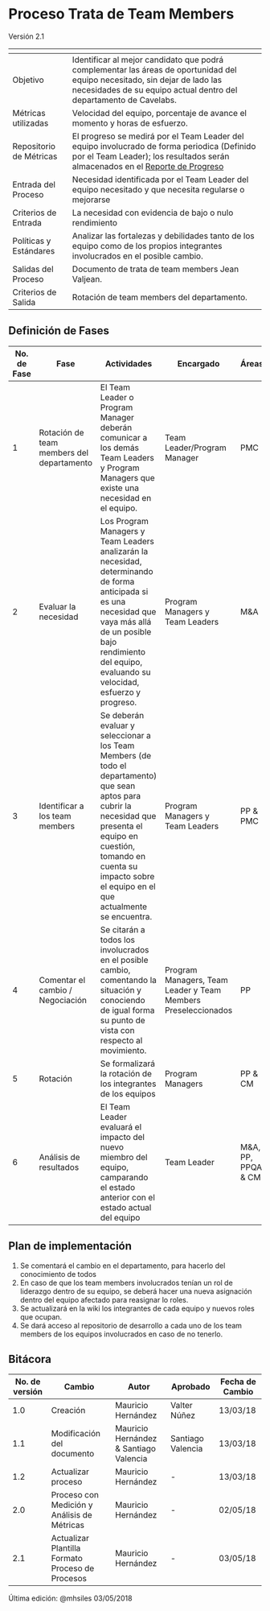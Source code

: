 # Proceso Trata de Team Members
Versión 2.1


[]() | []()
--|--
Objetivo| Identificar al mejor candidato que podrá complementar las áreas de oportunidad del equipo necesitado, sin dejar de lado las necesidades de su equipo actual dentro del departamento de Cavelabs.
Métricas utilizadas | Velocidad del equipo, porcentaje de avance el momento y horas de esfuerzo.
Repositorio de Métricas | El progreso se medirá por el Team Leader del equipo involucrado de forma periodica (Definido por el Team Leader); los resultados serán almacenados en el [Reporte de Progreso](https://github.com/CaveLabs-1/Wiki/blob/MHSILES/TrataTeamMembers/Gestion%20Personas/Procesos/M%C3%A9trica%20Trata%20de%20Team%20Members)
Entrada del Proceso | Necesidad identificada por el Team Leader del equipo necesitado y que necesita regularse o mejorarse
Criterios de Entrada | La necesidad con evidencia de bajo o nulo rendimiento
Políticas y Estándares | Analizar las fortalezas y debilidades tanto de los equipo como de los propios integrantes involucrados en el posible cambio.
Salidas del Proceso | Documento de trata de team members Jean Valjean.
Criterios de Salida | Rotación de team members del departamento.

## Definición de Fases
No. de Fase | Fase | Actividades | Encargado | Áreas
------------|------|-------------|----------- | --------
1 | Rotación de team members del departamento | El Team Leader o Program Manager deberán comunicar a los demás Team Leaders y Program Managers que existe una necesidad en el equipo. | Team Leader/Program Manager | PMC
2 | Evaluar la necesidad | Los Program Managers y Team Leaders analizarán la necesidad, determinando de forma anticipada si es una necesidad que vaya más allá de un posible bajo rendimiento del equipo, evaluando su velocidad, esfuerzo y progreso. | Program Managers y Team Leaders | M&A
3 | Identificar a los team members | Se deberán evaluar y seleccionar a los Team Members (de todo el departamento) que sean aptos para cubrir la necesidad que presenta el equipo en cuestión, tomando en cuenta su impacto sobre el equipo en el que actualmente se encuentra. | Program Managers y Team Leaders | PP & PMC
4 | Comentar el cambio / Negociación | Se citarán a todos los involucrados en el posible cambio, comentando la situación y conociendo de igual forma su punto de vista con respecto al movimiento.  | Program Managers, Team Leader y Team Members Preseleccionados | PP
5 | Rotación | Se formalizará la rotación de los integrantes de los equipos | Program Managers | PP & CM
6 | Análisis de resultados | El Team Leader evaluará el impacto del nuevo miembro del equipo, camparando el estado anterior con el estado actual del equipo | Team Leader | M&A, PP, PPQA & CM

## Plan de implementación
1. Se comentará el cambio en el departamento, para hacerlo del conocimiento de todos
2. En caso de que los team members involucrados tenían un rol de liderazgo dentro de su equipo, se deberá hacer una nueva asignación dentro del equipo afectado para reasignar lo roles.
3. Se actualizará en la wiki los integrantes de cada equipo y nuevos roles que ocupan.
4. Se dará acceso al repositorio de desarrollo a cada uno de los team members de los equipos involucrados en caso de no tenerlo.


## Bitácora
No. de versión | Cambio | Autor | Aprobado | Fecha de Cambio
---------------|--------|-------|----------|-----------------
1.0 | Creación | Mauricio Hernández | Valter Núñez | 13/03/18
1.1| Modificación del documento | Mauricio Hernández & Santiago Valencia | Santiago Valencia | 13/03/18
1.2| Actualizar proceso | Mauricio Hernández | - | 13/03/18
2.0| Proceso con Medición y Análisis de Métricas | Mauricio Hernández | - | 02/05/18
2.1| Actualizar Plantilla Formato Proceso de Procesos | Mauricio Hernández | - | 03/05/18




Última edición: @mhsiles 03/05/2018
